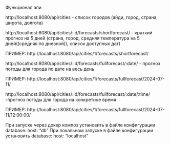 Функционал апи

http://localhost:8080/api/cities - список городов (айди, город, страна, широта, долгота)

http://localhost:8080/api/cities/:id/forecasts/shortforecast/ - краткий прогноз на 5 дней (страна, город, средняя температура на 5 дней((средняя по дневной)), список доступных дат)

ПРИМЕР: http://localhost:8080/api/cities/1/forecasts/shortforecast/ 


http://localhost:8080/api/cities/:id/forecasts/fullforecast/:date/ - прогноз погоды для города по дате на весь день

ПРИМЕР:  http://localhost:8080/api/cities/1/forecasts/fullforecast/2024-07-11/ 


http://localhost:8080/api/cities/:id/forecasts/fullforecast/:date/:time/ -прогноз погоды для города на конкретное время

ПРИМЕР: http://localhost:8080/api/cities/1/forecasts/fullforecast/2024-07-11/12:00:00/


При запуске через докер композ установить в файле конфигурации database: host: “db”
При локальном запуске в файле конфигурации установить database: host: “localhost”

